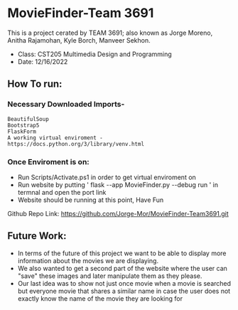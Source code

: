# MovieFinder-Team 3691
This is a project cerated by TEAM 3691; also known as Jorge Moreno, Anitha Rajamohan, Kyle Borch, Manveer Sekhon.
- Class: CST205 Multimedia Design and Programming
- Date: 12/16/2022

## How To run:
  ### Necessary Downloaded Imports- 
    BeautifulSoup
    Bootstrap5
    FlaskForm
    A working virtual enviroment - https://docs.python.org/3/library/venv.html 
 ### Once Enviroment is on: 
  - Run Scripts/Activate.ps1 in order to get virtual enviroment on
  - Run website by putting ' flask --app MovieFinder.py --debug run ' in termnal and open the port link
  - Website should be running at this point, Have Fun
  
Github Repo Link: https://github.com/Jorge-Mor/MovieFinder-Team3691.git

## Future Work:
  - In terms of the future of this project we want to be able to display more information about the movies we are displaying. 
  - We also wanted to get a second part of the website where the user can "save" these images and later manipulate them as they please. 
  - Our last idea was to show not just once movie when a movie is searched but everyone movie that shares a similar name in case the user does not exactly know the name of the movie they are looking for 
  
